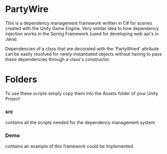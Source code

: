 # PartyWire
This is a dependency management framework written in C# for scenes created with the Unity Game Engine. Very similar idea to how dependency injection works in the Spring Framework (used for developing web api's in Java).

Dependencies of a class that are decorated with the 'PartyWired' attribute can be easily resolved for newly instantiated objects without having to pass these dependencies through a class's constructor.

# Folders
To use these scripts simply copy them into the Assets folder of your Unity Project
### src
contains all the scripts needed for the dependency management system
### Demo
contains an example of this framework could be implemented



